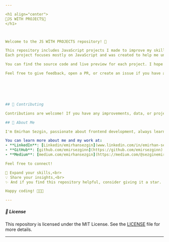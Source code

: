 ```yaml
---

<h1 align="center">
🤖JS WİTH PROJECTS🚀
</h1>



Welcome to the JS WİTH PROJECTS repository! 🎉

This repository includes JavaScript projects I made to improve my skills and learn by practicing.
Each project focuses mostly on JavaScript and was created to help me understand how it works in real examples.

You can find the source code and live preview for each project. I hope this will help others who are also learning JavaScript. Let’s keep learning and growing together!

Feel free to give feedback, open a PR, or create an issue if you have any suggestions! 🚀






## 🤝 Contributing

Contributions are welcome! If you have any improvements, data, or projects to add, please fork the repository and submit a pull request.

## 🌱 About Me

I'm Emirhan Sezgin, passionate about frontend development, always learning, building, and sharing knowledge.. 

You can learn more about me and my work at:
- **LinkedIn**: [Linkedin/emirhansezgin](www.linkedin.com/in/emirhan-sezgin)
- **GitHub**: [github.com/emirsezginn](https://github.com/emirsezginn)
- **Medium**: [medium.com/emirhansezgin](https://medium.com/@sezginemirhan29)

Feel free to connect!

🎯 Expand your skills,<br>
💡 Share your insights,<br>
✨ And if you find this repository helpful, consider giving it a star. ⭐

Happy coding! 👩‍💻✨

---
```


##### 📜 License

This repository is licensed under the MIT License. See the [LICENSE](LICENSE) file for more details.

---
